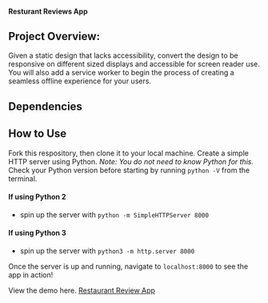 #### Resturant Reviews App

## Project Overview:

Given a static design that lacks accessibility, convert the design to be responsive on different sized displays and accessible for screen reader use. You will also add a service worker to begin the process of creating a seamless offline experience for your users.

## Dependencies

## How to Use

Fork this respository, then clone it to your local machine. Create a simple HTTP server using Python. _Note: You do not need to know Python for this._  Check your Python version before starting by running `python -V` from the terminal.

#### If using Python 2
- spin up the server with `python -m SimpleHTTPServer 8000`

#### If using Python 3
- spin up the server with `python3 -m http.server 8000`

Once the server is up and running, navigate to `localhost:8000` to see the app in action!


View the demo here. [Restaurant Review App](https://www.themattperkins.com/Restaurant-App/)
